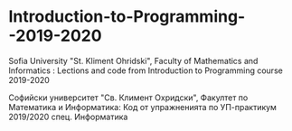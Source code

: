 # Introduction-to-Programming--2019-2020

Sofia University "St. Kliment Ohridski", Faculty of Mathematics and Informatics : Lections and code from Introduction to Programming course 2019-2020

Софийски университет "Св. Климент Охридски", Факултет по Математика и Информатика: Код от упражненията по УП-практикум 2019/2020 спец. Информатика
